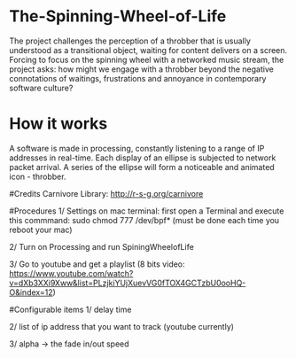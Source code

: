 # The-Spinning-Wheel-of-Life
The project challenges the perception of a throbber that is usually understood as a transitional object, waiting for content delivers on a screen. Forcing to focus on the spinning wheel with a networked music stream, the project asks: how might we engage with a throbber beyond the negative connotations of waitings, frustrations and annoyance in contemporary software culture? 

# How it works
A software is made in processing, constantly listening to a range of IP addresses in real-time. Each display of an ellipse is subjected to network packet arrival. A series of the ellipse will form a noticeable and animated icon - throbber. 

#Credits
Carnivore Library: http://r-s-g.org/carnivore

#Procedures
1/ Settings on mac terminal: first open a Terminal and execute this commmand: sudo chmod 777 /dev/bpf* 
   (must be done each time you reboot your mac)
   
2/ Turn on Processing and run SpiningWheelofLife

3/ Go to youtube and get a playlist (8 bits video: https://www.youtube.com/watch?v=dXb3XXi9Xww&list=PLzjkiYUjXuevVG0fTOX4GCTzbU0ooHQ-O&index=12)

#Configurable items
1/ delay time

2/ list of ip address that you want to track (youtube currently)

3/ alpha -> the fade in/out speed

